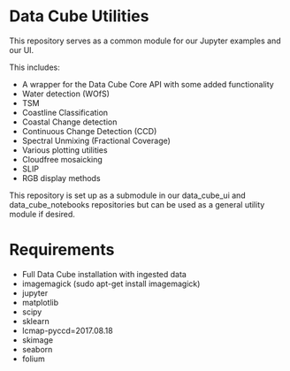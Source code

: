 Data Cube Utilities
=================

This repository serves as a common module for our Jupyter examples and our UI.

This includes:
* A wrapper for the Data Cube Core API with some added functionality
* Water detection (WOfS)
* TSM
* Coastline Classification
* Coastal Change detection
* Continuous Change Detection (CCD) 
* Spectral Unmixing (Fractional Coverage) 
* Various plotting utilities
* Cloudfree mosaicking
* SLIP
* RGB display methods

This repository is set up as a submodule in our data_cube_ui and data_cube_notebooks repositories but can be used as a general utility module if desired.

Requirements
=================
* Full Data Cube installation with ingested data
* imagemagick (sudo apt-get install imagemagick)
* jupyter
* matplotlib
* scipy
* sklearn
* lcmap-pyccd=2017.08.18
* skimage
* seaborn
* folium

